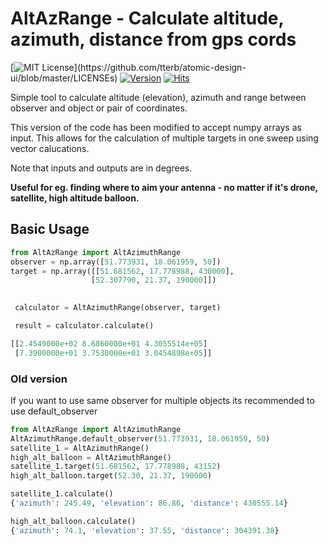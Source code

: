 # AltAzRange - Calculate altitude, azimuth, distance from gps cords
[![MIT License](https://img.shields.io/apm/l/atomic-design-ui.svg?)](https://github.com/tterb/atomic-design-ui/blob/master/LICENSEs)
[![Version](https://badge.fury.io/gh/tterb%2FHyde.svg)](https://badge.fury.io/gh/tterb%2FHyde)
[![Hits](https://hits.seeyoufarm.com/api/count/incr/badge.svg?url=https%3A%2F%2Fgithub.com%2Fsq3tle%2Faltazrange&count_bg=%2379C83D&title_bg=%23555555&icon=&icon_color=%23E7E7E7&title=hits&edge_flat=false)](https://hits.seeyoufarm.com)

Simple tool to calculate altitude (elevation), azimuth and range between observer and object or pair of coordinates.

This version of the code has been modified to accept numpy arrays as input. 
This allows for the calculation of multiple targets in one sweep using vector calucations.
    
Note that inputs and outputs are in degrees.
 
**Useful for eg. finding where to aim your antenna - no matter if it's drone, satellite, high altitude balloon.**

## Basic Usage

```python
from AltAzRange import AltAzimuthRange
observer = np.array([51.773931, 18.061959, 50])
target = np.array([[51.681562, 17.778988, 430000],
                  [52.307790, 21.37, 190000]])

    
 calculator = AltAzimuthRange(observer, target)

 result = calculator.calculate()

[[2.4549000e+02 8.6860000e+01 4.3055514e+05]
 [7.3900000e+01 3.7530000e+01 3.0454898e+05]]
```
###  Old version
If you want to use same observer for multiple objects its recommended to use default_observer
```python
from AltAzRange import AltAzimuthRange
AltAzimuthRange.default_observer(51.773931, 18.061959, 50)
satellite_1 = AltAzimuthRange()
high_alt_balloon = AltAzimuthRange()
satellite_1.target(51.681562, 17.778988, 43152)
high_alt_balloon.target(52.30, 21.37, 190000)

satellite_1.calculate()
{'azimuth': 245.49, 'elevation': 86.86, 'distance': 430555.14}

high_alt_balloon.calculate()
{'azimuth': 74.1, 'elevation': 37.55, 'distance': 304391.38}

```

